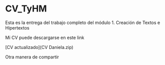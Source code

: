 # CV_TyHM
Esta es la entrega del trabajo completo del módulo 1. Creación de Textos e Hipertextos

<p>

Mi CV puede descargarse en este link
<p>
[CV actualizado](CV Daniela.zip)

  Otra manera de compartir
  
  
